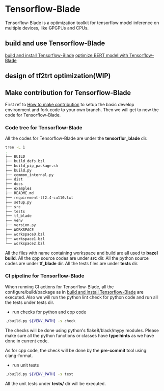 # Tensorflow-Blade
Tensorflow-Blade is a optimization toolkit for tensorflow model inference on multiple devices, like GPGPUs and CPUs.

## build and use Tensorflow-Blade
[build and install Tensorflow-Blade](docs/build_from_source.md)
[optimize BERT model with Tensorflow-Blade](docs/tutorials/tensorflow_blade_bert_inference.md)

## design of tf2trt optimization(WIP)

## Make contribution for Tensorflow-Blade
First ref to [How to make contribution](../../docs/contribution.md) to setup the basic develop environment and fork code to your own branch.
Then we will get to now the code for Tensorflow-Blade.

### Code tree for Tensorflow-Blade
All the codes for Tensorflow-Blade are under the **tensorflor\_blade** dir.

```bash
tree -L 1
.
├── BUILD
├── build_defs.bzl
├── build_pip_package.sh
├── build.py
├── common_internal.py
├── dist
├── docs
├── examples
├── README.md
├── requirement-tf2.4-cu110.txt
├── setup.py
├── src
├── tests
├── tf_blade
├── venv
├── version.py
├── WORKSPACE
├── workspace0.bzl
├── workspace1.bzl
└── workspace2.bzl
```
All the files with name containing workspace and build are all used to **bazel build**.
All the cpp source codes are under **src** dir.
All the python source codes are under **tf\_blade** dir.
All the tests files are under **tests** dir.

### CI pipeline for Tensorflow-Blade
When running CI actions for Tensorflow-Blade, all the configure/build/package as in [build and install Tensorflow-Blade](docs/build_from_source.md) are executed. Also we will run the python lint check for python code and run all the tests under tests dir.
 - run checks for python and cpp code
```bash
./build.py ${VENV_PATH} -s check
```
The checks will be done using python's flake8/black/mypy modules.
Please make sure all the python functions or classes have **type hints** as we have done in current code.

As for cpp code, the check will be done by the **pre-commit** tool using clang-format.

 - run unit tests
```bash
./build.py ${VENV_PATH} -s test
```
All the unit tests under **tests/** dir will be executed.
